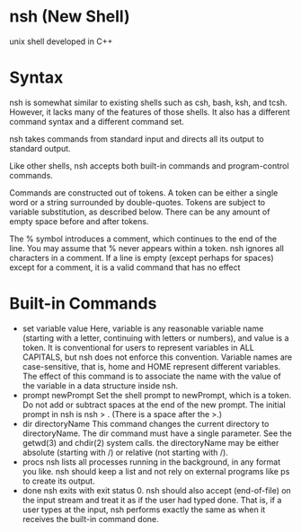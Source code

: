 # nsh (New Shell)
unix shell developed in C++

# Syntax

nsh is somewhat similar to existing shells such as csh, bash, ksh, and tcsh. However, it lacks many of the features of those shells. It also has a different command syntax and a different command set.

nsh takes commands from standard input and directs all its output to standard output.

Like other shells, nsh accepts both built-in commands and program-control commands.

Commands are constructed out of tokens. A token can be either a single word or a string surrounded by double-quotes. Tokens are subject to variable substitution, as described below. There can be any amount of empty space before and after tokens.

The % symbol introduces a comment, which continues to the end of the line. You may assume that % never appears within a token. nsh ignores all characters in a comment. If a line is empty (except perhaps for spaces) except for a comment, it is a valid command that has no effect

# Built-in Commands

- set variable value
Here, variable is any reasonable variable name (starting with a letter, continuing with letters or numbers), and value is a token. It is conventional for users to represent variables in ALL CAPITALS, but nsh does not enforce this convention. Variable names are case-sensitive, that is, home and HOME represent different variables. The effect of this command is to associate the name with the value of the variable in a data structure inside nsh.
- prompt newPrompt
Set the shell prompt to newPrompt, which is a token. Do not add or subtract spaces at the end of the new prompt. The initial prompt in nsh is nsh > . (There is a space after the >.)
- dir directoryName
This command changes the current directory to directoryName. The dir command must have a single parameter. See the getwd(3) and chdir(2) system calls. the directoryName may be either absolute (starting with /) or relative (not starting with /).
- procs
nsh lists all processes running in the background, in any format you like. nsh should keep a list and not rely on external programs like ps to create its output.
- done
nsh exits with exit status 0. nsh should also accept <control-D> (end-of-file) on the input stream and treat it as if the user had typed done. That is, if a user types <control-D> at the input, nsh performs exactly the same as when it receives the built-in command done.
